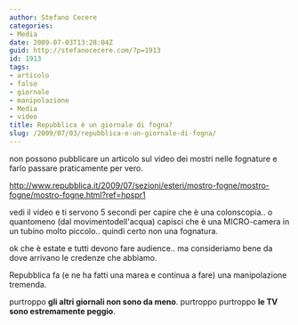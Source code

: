 ```yaml
---
author: Stefano Cecere
categories:
- Media
date: 2009-07-03T13:28:04Z
guid: http://stefanocecere.com/?p=1913
id: 1913
tags:
- articolo
- falso
- giornale
- manipolazione
- Media
- video
title: Repubblica è un giornale di fogna?
slug: /2009/07/03/repubblica-e-un-giornale-di-fogna/
---
```


non possono pubblicare un articolo sul video dei mostri nelle fognature e farlo passare praticamente per vero.

<http://www.repubblica.it/2009/07/sezioni/esteri/mostro-fogne/mostro-fogne/mostro-fogne.html?ref=hpspr1>

vedi il video e ti servono 5 secondi per capire che è una colonscopia.. o quantomeno (dal movimentodell'acqua) capisci che è una MICRO-camera in un tubino molto piccolo.. quindi certo non una fognatura.

ok che è estate e tutti devono fare audience.. ma consideriamo bene da dove arrivano le credenze che abbiamo.

Repubblica fa (e ne ha fatti una marea e continua a fare) una manipolazione tremenda.

purtroppo **gli altri giornali non sono da meno**. purtroppo purtroppo **le TV sono estremamente peggio**.